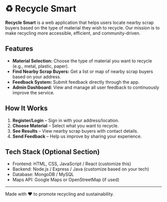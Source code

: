 # ♻️ Recycle Smart

**Recycle Smart** is a web application that helps users locate nearby scrap buyers based on the type of material they wish to recycle. Our mission is to make recycling more accessible, efficient, and community-driven.

## Features

- **Material Selection:** Choose the type of material you want to recycle (e.g., metal, plastic, paper).
- **Find Nearby Scrap Buyers:** Get a list or map of nearby scrap buyers based on your address.
- **Feedback System:** Submit feedback directly through the app.
- **Admin Dashboard:** View and manage all user feedback to continuously improve the service.

##  How It Works

1. **Register/Login** – Sign in with your address/location.
2. **Choose Material** – Select what you want to recycle.
3. **See Results** – View nearby scrap buyers with contact details.
4. **Send Feedback** – Help us improve by sharing your experience.

## Tech Stack (Optional Section)

- Frontend: HTML, CSS, JavaScript / React (customize this)
- Backend: Node.js / Express / Java (customize based on your tech)
- Database: MongoDB / MySQL
- Maps API: Google Maps or OpenStreetMap (if used)

---

Made with ❤️ to promote recycling and sustainability.
